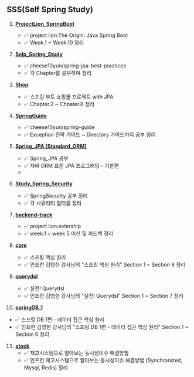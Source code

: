 ## SSS(Self Spring Study)

1. [**ProjectLion_SpringBoot**](https://github.com/yoon-youngjin/SSS/tree/main/ProjectLion_SpringBoot)
    - :white_check_mark: project lion:The Origin: Java Spring Boot
    - :white_check_mark: Week.1 ~ Week.10 정리 

2. [**Selp_Spring_Study**](https://github.com/yoon-youngjin/SSS/tree/main/Selp_Spring_Study)
   - :white_check_mark: cheese10yun/spring-jpa-best-practices
   - :white_check_mark: 각 Chapter를 공부하며 정리

3. [**Shop**](https://github.com/yoon-youngjin/SSS/tree/main/Shop)
   - :white_check_mark: 스프링 부트 쇼핑몰 프로젝트 with JPA
   - :white_check_mark: Chapter.2 ~ Chpater.8 정리

4. [**SpringGuide**](https://github.com/yoon-youngjin/SSS/tree/main/SpringGuide)
   - :white_check_mark: cheese10yun/spring-guide
   - :white_check_mark: Exception 전략 가이드 ~ Directory 가이드까지 공부 정리 

5. [**Spring_JPA [Standard_ORM]**](https://github.com/yoon-youngjin/SSS/tree/main/Spring_JPA%20%5BStandard_ORM%5D)
   - :white_check_mark: Spring_JPA 공부
   - :white_check_mark: 자바 ORM 표준 JPA 프로그래밍 - 기본편
   - 
6. [**Study_Spring_Security**](https://github.com/yoon-youngjin/SSS/tree/main/Study_Spring_Security)
   - :white_check_mark: SpringSecurity 공부 정리
   - :white_check_mark: 각 시큐리티 필터를 정리 

7. [**backend-track**](https://github.com/yoon-youngjin/SSS/tree/main/backend-track)
   - :white_check_mark: project lion:extership
   - :white_check_mark: week.1 ~ week.5 미션 및 피드백 정리
   
8. [**core**](https://github.com/yoon-youngjin/SSS/tree/main/core)
   - :white_check_mark: 스프링 핵심 원리
   - :white_check_mark: 인프런 김영한 강사님의 "스프링 핵심 원리" Section 1 ~ Section 9 정리

9. [**querydsl**](https://github.com/yoon-youngjin/SSS/tree/main/querydsl)
   - :white_check_mark: 실전! Querydsl
   - :white_check_mark: 인프런 김영한 강사님의 "실전! Querydsl" Section 1 ~ Section 7 정리


10. [**springDB_1**](https://github.com/yoon-youngjin/SSS/tree/main/springDB_1)
   - :white_check_mark: 스프링 DB 1편 - 데이터 접근 핵심 원리
   - :white_check_mark: 인프런 김영한 강사님의 "스프링 DB 1편 - 데이터 접근 핵심 원리" Section 1 ~ Section 6 정리


11. [**stock**](https://github.com/yoon-youngjin/SSS/tree/main/stock)
    - :white_check_mark: 재고시스템으로 알아보는 동시성이슈 해결방법
    - :white_check_mark: 인프런 재고시스템으로 알아보는 동시성이슈 해결방법 (Synchronized, Mysql, Redis) 정리
